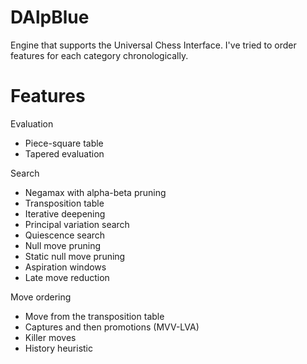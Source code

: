 # DAlpBlue
Engine that supports the Universal Chess Interface. I've tried to order features for each category chronologically.

# Features
Evaluation
* Piece-square table
* Tapered evaluation

Search
* Negamax with alpha-beta pruning
* Transposition table
* Iterative deepening
* Principal variation search
* Quiescence search
* Null move pruning
* Static null move pruning
* Aspiration windows
* Late move reduction

Move ordering
* Move from the transposition table
* Captures and then promotions (MVV-LVA)
* Killer moves
* History heuristic 
